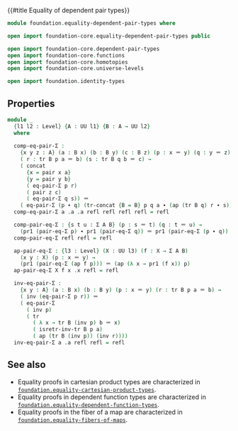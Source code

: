 {{#title  Equality of dependent pair types}}

```agda
module foundation.equality-dependent-pair-types where

open import foundation-core.equality-dependent-pair-types public

open import foundation-core.dependent-pair-types
open import foundation-core.functions
open import foundation-core.homotopies
open import foundation-core.universe-levels

open import foundation.identity-types
```

## Properties

```agda
module _
  {l1 l2 : Level} {A : UU l1} {B : A → UU l2}
  where
  
  comp-eq-pair-Σ :
    {x y z : A} (a : B x) (b : B y) (c : B z) (p : x ＝ y) (q : y ＝ z) →
    ( r : tr B p a ＝ b) (s : tr B q b ＝ c) → 
    ( concat
      {x = pair x a}
      {y = pair y b}
      ( eq-pair-Σ p r)
      ( pair z c)
      ( eq-pair-Σ q s)) ＝
    ( eq-pair-Σ (p ∙ q) (tr-concat {B = B} p q a ∙ (ap (tr B q) r ∙ s)))
  comp-eq-pair-Σ a .a .a refl refl refl refl = refl

  comp-pair-eq-Σ : {s t u : Σ A B} (p : s ＝ t) (q : t ＝ u) →
    (pr1 (pair-eq-Σ p) ∙ pr1 (pair-eq-Σ q)) ＝ pr1 (pair-eq-Σ (p ∙ q))
  comp-pair-eq-Σ refl refl = refl

  ap-pair-eq-Σ : {l3 : Level} (X : UU l3) (f : X → Σ A B)
    (x y : X) (p : x ＝ y) →
    (pr1 (pair-eq-Σ (ap f p))) ＝ (ap (λ x → pr1 (f x)) p)
  ap-pair-eq-Σ X f x .x refl = refl

  inv-eq-pair-Σ : 
    {x y : A} (a : B x) (b : B y) (p : x ＝ y) (r : tr B p a ＝ b) → 
    ( inv (eq-pair-Σ p r)) ＝
    ( eq-pair-Σ
      ( inv p)
      ( tr
        ( λ x → tr B (inv p) b ＝ x)
        ( isretr-inv-tr B p a)
        ( ap (tr B (inv p)) (inv r))))
  inv-eq-pair-Σ a .a refl refl = refl
```

## See also

- Equality proofs in cartesian product types are characterized in
  [`foundation.equality-cartesian-product-types`](foundation.equality-cartesian-product-types.html).
- Equality proofs in dependent function types are characterized in
  [`foundation.equality-dependent-function-types`](foundation.equality-dependent-function-types.html).
- Equality proofs in the fiber of a map are characterized in
  [`foundation.equality-fibers-of-maps`](foundation.equality-equality-fibers-of-maps.html).
